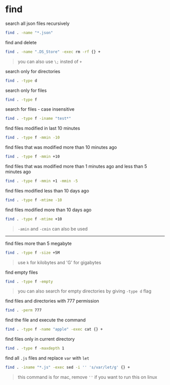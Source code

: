 # find

search all json files recursively
```bash
find . -name "*.json"
```

find and delete
```bash
find . -name ".DS_Store" -exec rm -rf {} +
```
> you can also use `\;` insted of `+`

search only for directories
```bash
find . -type d
```

search only for files
```bash
find . -type f
```

search for files - case insensitive
```bash
find . -type f -iname "test*"
```

find files modified in last 10 minutes
```bash
find . -type f -mmin -10
```

find files that was modified more than 10 minutes ago
```bash
find . -type f -mmin +10
```

find files that was modified more than 1 minutes ago and less than 5 minutes ago
```bash
find . -type f -mmin +1 -mmin -5
```

find files modified less than 10 days ago
```bash
find . -type f -mtime -10
```

find files modified more than 10 days ago
```bash
find . -type f -mtime +10
```
> `-amin` and `-cmin` can also be used
---


find files more than 5 megabyte
```bash
find . -type f -size +5M
```
> use `k` for kilobytes and 'G' for gigabytes

find empty files
```bash
find . -type f -empty
```
> you can also search for empty directories by giving `-type d` flag

find files and directories with 777 permission
```bash
find . -perm 777
```

find the file and execute the command
```bash
find . -type f -name "apple" -exec cat {} +
```

find files only in current directory 
```bash
find . -type f -maxdepth 1
```

find all `.js` files and replace `var` with `let`
```bash
find . -iname "*.js" -exec sed -i '' 's/var/let/g' {} +
```
> this command is for mac, remove `''` if you want to run this on linux
